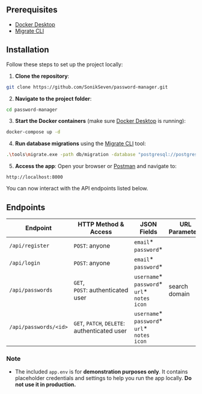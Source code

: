 ## Prerequisites

- [Docker Desktop](https://docs.docker.com/desktop/)
- [Migrate CLI](https://github.com/golang-migrate/migrate/tree/master/cmd/migrate)
## Installation

Follow these steps to set up the project locally:

1. **Clone the repository**:
```bash
git clone https://github.com/SonikSeven/password-manager.git
```

2. **Navigate to the project folder**:
```bash
cd password-manager
```

3. **Start the Docker containers** (make sure [Docker Desktop](https://docs.docker.com/desktop/) is running):
```bash
docker-compose up -d
```

4. **Run database migrations** using the [Migrate CLI](https://github.com/golang-migrate/migrate/tree/master/cmd/migrate) tool:
```bash
.\tools\migrate.exe -path db/migration -database "postgresql://postgres:postgres@localhost:5432/password_manager?sslmode=disable" -verbose up
```

5. **Access the app**:
Open your browser or [Postman](https://www.postman.com/) and navigate to:
```
http://localhost:8000
```
You can now interact with the API endpoints listed below.
## Endpoints

| Endpoint              | HTTP Method & Access                         | JSON Fields                                                  | URL Parameters   |
| --------------------- | -------------------------------------------- | ------------------------------------------------------------ | ---------------- |
| `/api/register`       | `POST`: anyone                               | `email`\*<br>`password`\*                                    |                  |
| `/api/login`          | `POST`: anyone                               | `email`\*<br>`password`\*                                    |                  |
| `/api/passwords`<br>  | `GET`, `POST`: authenticated user            | `username`\*<br>`password`\*<br>`url`\*<br>`notes`<br>`icon` | search<br>domain |
| `/api/passwords/<id>` | `GET`, `PATCH`, `DELETE`: authenticated user | `username`\*<br>`password`\*<br>`url`\*<br>`notes`<br>`icon` |                  |
### **Note**

- The included `app.env` is for **demonstration purposes only**. It contains placeholder credentials and settings to help you run the app locally. **Do not use it in production.**
